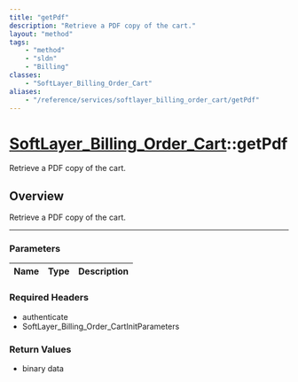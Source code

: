 ```yaml
---
title: "getPdf"
description: "Retrieve a PDF copy of the cart."
layout: "method"
tags:
    - "method"
    - "sldn"
    - "Billing"
classes:
    - "SoftLayer_Billing_Order_Cart"
aliases:
    - "/reference/services/softlayer_billing_order_cart/getPdf"
---
```

# [SoftLayer_Billing_Order_Cart](/reference/services/SoftLayer_Billing_Order_Cart)::getPdf


Retrieve a PDF copy of the cart.


## Overview 
Retrieve a PDF copy of the cart. 

-----

### Parameters 
|Name | Type | Description |
| --- | --- | --- |


### Required Headers
* authenticate
* SoftLayer_Billing_Order_CartInitParameters


### Return Values
* binary data




